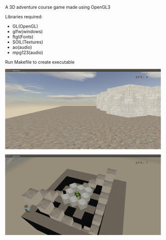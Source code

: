 A 3D adventure course game made using OpenGL3

Libraries required: 
* GL(OpenGL)
* glfw(windows)
* ftgl(Fonts)
* SOIL(Textures)
* ao(audio)
* mpg123(audio)

Run Makefile to create executable

![Alt text](screenshot1.png?raw=true "screenshot1")


![Alt text](screenshot2.png?raw=true "screenshot2")
